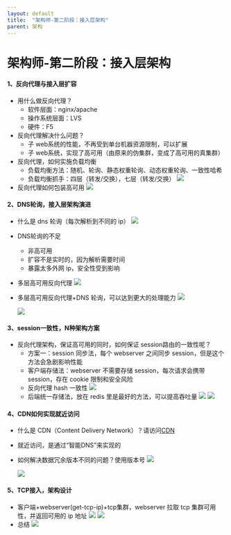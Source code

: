 ```yaml
---
layout: default
title:  "架构师-第二阶段：接入层架构"
parent: 架构
---
```


# 架构师-第二阶段：接入层架构
#### 1、反向代理与接入层扩容

- 用什么做反向代理？
	- 软件层面：nginx/apache
	- 操作系统层面：LVS
	- 硬件：F5
- 反向代理解决什么问题？
	- 子 web系统的性能，不再受到单台机器资源限制，可以扩展
	- 子 web系统，实现了高可用（由原来的伪集群，变成了高可用的真集群）
- 反向代理，如何实施负载均衡
	- 负载均衡方法：随机、轮询、静态权重轮询、动态权重轮询、一致性哈希
	- 负载均衡抓手：四层（转发/交换），七层（转发/交换）
	![](/assets/images/img/20.png)
- 反向代理如何包装高可用
	![](/assets/images/img/21.png)
#### 2、DNS轮询，接入层架构演进

- 什么是 dns 轮询（每次解析到不同的 ip）
	![](/assets/images/img/22.png)
- DNS轮询的不足
	- 非高可用
	- 扩容不是实时的，因为解析需要时间
	- 暴露太多外网 ip，安全性受到影响
- 多层高可用反向代理
	![](/assets/images/img/23.png)
- 多层高可用反向代理+DNS 轮询，可以达到更大的处理能力
	![](/assets/images/img/24.png)

	![](/assets/images/img/25.png)

#### 3、session一致性，N种架构方案

- 反向代理架构，保证高可用的同时，如何保证 session路由的一致性呢？
	- 方案一：session 同步法，每个 webserver 之间同步 session，但是这个方法会急剧影响性能
	- 客户端存储法：webserver 不需要存储 session，每次请求会携带 session，存在 cookie 限制和安全风险
	- 反向代理 hash 一致性
		![](/assets/images/img/26.png)
	- 后端统一存储法，放在 redis 里是最好的方法，可以提高吞吐量
		![](/assets/images/img/27.png)
	![](/assets/images/img/28.png)

#### 4、CDN如何实现就近访问

- 什么是 CDN（Content Delivery Network）？请访问[CDN](https://www.zhihu.com/question/36514327?rf=37353035)
- 就近访问，是通过“智能DNS”来实现的
- 如何解决数据冗余版本不同的问题？使用版本号
	![](/assets/images/img/29.png)

	![](/assets/images/img/30.png)

#### 5、TCP接入，架构设计

- 客户端+webserver(get-tcp-ip)+tcp集群，webserver 拉取 tcp 集群可用性，并返回可用的 ip 地址
	![](/assets/images/img/31.png)
	![](/assets/images/img/32.png)
- 总结
	![](/assets/images/img/33.png)


